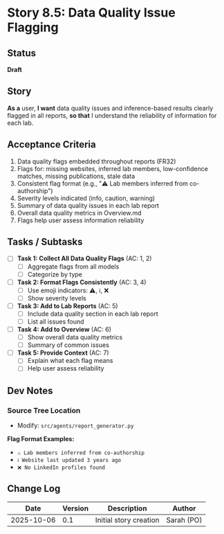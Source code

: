 # Story 8.5: Data Quality Issue Flagging

## Status

**Draft**

## Story

**As a** user,
**I want** data quality issues and inference-based results clearly flagged in all reports,
**so that** I understand the reliability of information for each lab.

## Acceptance Criteria

1. Data quality flags embedded throughout reports (FR32)
2. Flags for: missing websites, inferred lab members, low-confidence matches, missing publications, stale data
3. Consistent flag format (e.g., "⚠️ Lab members inferred from co-authorship")
4. Severity levels indicated (info, caution, warning)
5. Summary of data quality issues in each lab report
6. Overall data quality metrics in Overview.md
7. Flags help user assess information reliability

## Tasks / Subtasks

- [ ] **Task 1: Collect All Data Quality Flags** (AC: 1, 2)
  - [ ] Aggregate flags from all models
  - [ ] Categorize by type

- [ ] **Task 2: Format Flags Consistently** (AC: 3, 4)
  - [ ] Use emoji indicators: ⚠️, ℹ️, ❌
  - [ ] Show severity levels

- [ ] **Task 3: Add to Lab Reports** (AC: 5)
  - [ ] Include data quality section in each lab report
  - [ ] List all issues found

- [ ] **Task 4: Add to Overview** (AC: 6)
  - [ ] Show overall data quality metrics
  - [ ] Summary of common issues

- [ ] **Task 5: Provide Context** (AC: 7)
  - [ ] Explain what each flag means
  - [ ] Help user assess reliability

## Dev Notes

### Source Tree Location
- Modify: `src/agents/report_generator.py`

**Flag Format Examples:**
- `⚠️ Lab members inferred from co-authorship`
- `ℹ️ Website last updated 3 years ago`
- `❌ No LinkedIn profiles found`

## Change Log

| Date | Version | Description | Author |
|------|---------|-------------|--------|
| 2025-10-06 | 0.1 | Initial story creation | Sarah (PO) |
